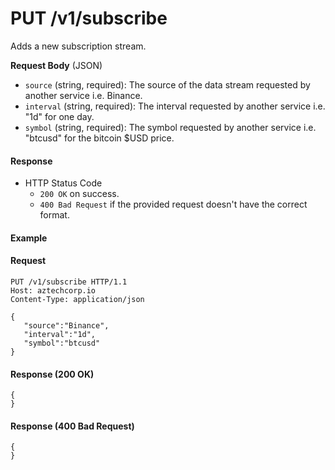# PUT /v1/subscribe

Adds a new subscription stream.

**Request Body** (JSON)

* `source` (string, required): The source of the data stream requested by another service i.e. Binance.
* `interval` (string, required): The interval requested by another service i.e. "1d" for one day.
* `symbol` (string, required): The symbol requested by another service i.e. "btcusd" for the bitcoin $USD price.

#### Response

* HTTP Status Code
  * `200 OK` on success.
  * `400 Bad Request` if the provided request doesn't have the correct format.

#### Example

#### Request

```
PUT /v1/subscribe HTTP/1.1
Host: aztechcorp.io
Content-Type: application/json

{
   "source":"Binance",
   "interval":"1d",
   "symbol":"btcusd"
}
```

#### Response (200 OK)

```
{
}
```

#### Response (400 Bad Request)

```
{
}
```
